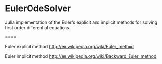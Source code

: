 EulerOdeSolver
==============

Julia implementation of the Euler's explicit and implicit methods for solving first order differential equations.

====

Euler explicit method
http://en.wikipedia.org/wiki/Euler_method

Euler implicit method
http://en.wikipedia.org/wiki/Backward_Euler_method
